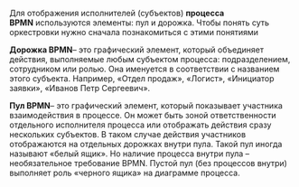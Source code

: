 Для отображения исполнителей (субъектов) **процесса BPMN** используются элементы: пул и дорожка. Чтобы понять суть оркестровки нужно сначала познакомиться с этими понятиями

**Дорожка BPMN**– это графический элемент, который объединяет действия, выполняемые любым субъектом процесса: подразделением, сотрудником или ролью. Она именуется в соответствии с названием этого субъекта. Например, «Отдел продаж», «Логист», «Инициатор заявки», «Иванов Петр Сергеевич».

**Пул BPMN**– это графический элемент, который показывает участника взаимодействия в процессе. Он может быть зоной ответственности отдельного исполнителя процесса или отображать действия сразу нескольких субъектов. В таком случае действия участников отображаются на отдельных дорожках внутри пула. Такой пул иногда называют «белый ящик». Но наличие процесса внутри пула – необязательное требование BPMN. Пустой пул (без процессов внутри) выполняет роль «черного ящика» на диаграмме процесса.
